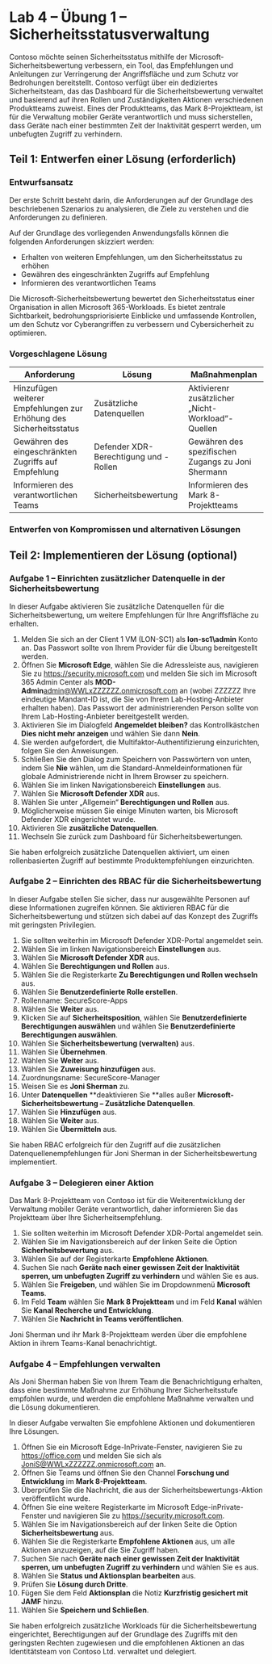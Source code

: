 # Lab 4 – Übung 1 – Sicherheitsstatusverwaltung

Contoso möchte seinen Sicherheitsstatus mithilfe der Microsoft-Sicherheitsbewertung verbessern, ein Tool, das Empfehlungen und Anleitungen zur Verringerung der Angriffsfläche und zum Schutz vor Bedrohungen bereitstellt. Contoso verfügt über ein dediziertes Sicherheitsteam, das das Dashboard für die Sicherheitsbewertung verwaltet und basierend auf ihren Rollen und Zuständigkeiten Aktionen verschiedenen Produktteams zuweist. Eines der Produktteams, das Mark 8-Projektteam, ist für die Verwaltung mobiler Geräte verantwortlich und muss sicherstellen, dass Geräte nach einer bestimmten Zeit der Inaktivität gesperrt werden, um unbefugten Zugriff zu verhindern.

## Teil 1: Entwerfen einer Lösung (erforderlich)

### Entwurfsansatz

Der erste Schritt besteht darin, die Anforderungen auf der Grundlage des beschriebenen Szenarios zu analysieren, die Ziele zu verstehen und die Anforderungen zu definieren.

Auf der Grundlage des vorliegenden Anwendungsfalls können die folgenden Anforderungen skizziert werden:

- Erhalten von weiteren Empfehlungen, um den Sicherheitsstatus zu erhöhen
- Gewähren des eingeschränkten Zugriffs auf Empfehlung 
- Informieren des verantwortlichen Teams

Die Microsoft-Sicherheitsbewertung bewertet den Sicherheitsstatus einer Organisation in allen Microsoft 365-Workloads. Es bietet zentrale Sichtbarkeit, bedrohungspriorisierte Einblicke und umfassende Kontrollen, um den Schutz vor Cyberangriffen zu verbessern und Cybersicherheit zu optimieren.

### Vorgeschlagene Lösung

|Anforderung|Lösung|Maßnahmenplan|
|----|----|----|
|Hinzufügen weiterer Empfehlungen zur Erhöhung des Sicherheitsstatus | Zusätzliche Datenquellen | Aktivierenr zusätzlicher „Nicht-Workload“-Quellen |
|Gewähren des eingeschränkten Zugriffs auf Empfehlung |Defender XDR-Berechtigung und -Rollen |Gewähren des spezifischen Zugangs zu Joni Shermann |
|Informieren des verantwortlichen Teams |Sicherheitsbewertung |Informieren des Mark 8-Projektteams |

### Entwerfen von Kompromissen und alternativen Lösungen

## Teil 2: Implementieren der Lösung (optional)

### Aufgabe 1 – Einrichten zusätzlicher Datenquelle in der Sicherheitsbewertung

In dieser Aufgabe aktivieren Sie zusätzliche Datenquellen für die Sicherheitsbewertung, um weitere Empfehlungen für Ihre Angriffsfläche zu erhalten.

1. Melden Sie sich an der Client 1 VM (LON-SC1) als **lon-sc1\admin** Konto an. Das Passwort sollte von Ihrem Provider für die Übung bereitgestellt werden.
2. Öffnen Sie **Microsoft Edge**, wählen Sie die Adressleiste aus, navigieren Sie zu <https://security.microsoft.com> und melden Sie sich im Microsoft 365 Admin Center  als **MOD-Admin**<admin@WWLxZZZZZZ.onmicrosoft.com> an (wobei ZZZZZZ Ihre eindeutige Mandant-ID ist, die Sie von Ihrem Lab-Hosting-Anbieter erhalten haben). Das Passwort der administrierenden Person sollte von Ihrem Lab-Hosting-Anbieter bereitgestellt werden.
3. Aktivieren Sie im Dialogfeld **Angemeldet bleiben?** das Kontrollkästchen **Dies nicht mehr anzeigen** und wählen Sie dann **Nein**.
4. Sie werden aufgefordert, die Multifaktor-Authentifizierung einzurichten, folgen Sie den Anweisungen.
5. Schließen Sie den Dialog zum Speichern von Passwörtern von unten, indem Sie **Nie** wählen, um die Standard-Anmeldeinformationen für globale Administrierende nicht in Ihrem Browser zu speichern.
6. Wählen Sie im linken Navigationsbereich **Einstellungen** aus.
7. Wählen Sie **Microsoft Defender XDR** aus.
8. Wählen Sie unter „Allgemein“ **Berechtigungen und Rollen** aus.
9. Möglicherweise müssen Sie einige Minuten warten, bis Microsoft Defender XDR eingerichtet wurde.
10. Aktivieren Sie **zusätzliche Datenquellen**.
11. Wechseln Sie zurück zum Dashboard für Sicherheitsbewertungen.

Sie haben erfolgreich zusätzliche Datenquellen aktiviert, um einen rollenbasierten Zugriff auf bestimmte Produktempfehlungen einzurichten.

### Aufgabe 2 – Einrichten des RBAC für die Sicherheitsbewertung

In dieser Aufgabe stellen Sie sicher, dass nur ausgewählte Personen auf diese Informationen zugreifen können. Sie aktivieren RBAC für die Sicherheitsbewertung und stützen sich dabei auf das Konzept des Zugriffs mit geringsten Privilegien.

1. Sie sollten weiterhin im Microsoft Defender XDR-Portal angemeldet sein.
2. Wählen Sie im linken Navigationsbereich **Einstellungen** aus.
3. Wählen Sie **Microsoft Defender XDR** aus.
4. Wählen Sie **Berechtigungen und Rollen** aus.
5. Wählen Sie die Registerkarte **Zu Berechtigungen und Rollen wechseln** aus.
6. Wählen Sie **Benutzerdefinierte Rolle erstellen**.
7. Rollenname: SecureScore-Apps
8. Wählen Sie **Weiter** aus.
9. Klicken Sie auf **Sicherheitsposition**, wählen Sie **Benutzerdefinierte Berechtigungen auswählen** und wählen Sie **Benutzerdefinierte Berechtigungen auswählen**.
10. Wählen Sie **Sicherheitsbewertung (verwalten)** aus.
11. Wählen Sie **Übernehmen**.
12. Wählen Sie **Weiter** aus.
13. Wählen Sie **Zuweisung hinzufügen** aus.
14. Zuordnungsname: SecureScore-Manager
15. Weisen Sie es **Joni Sherman** zu. 
16. Unter **Datenquellen** **deaktivieren Sie **alles außer **Microsoft-Sicherheitsbewertung – Zusätzliche Datenquellen**.
17. Wählen Sie **Hinzufügen** aus.
18. Wählen Sie **Weiter** aus.
19. Wählen Sie **Übermitteln** aus.

Sie haben RBAC erfolgreich für den Zugriff auf die zusätzlichen Datenquellenempfehlungen für Joni Sherman in der Sicherheitsbewertung implementiert.

### Aufgabe 3 – Delegieren einer Aktion

Das Mark 8-Projektteam von Contoso ist für die Weiterentwicklung der Verwaltung mobiler Geräte verantwortlich, daher informieren Sie das Projektteam über Ihre Sicherheitsempfehlung.

1. Sie sollten weiterhin im Microsoft Defender XDR-Portal angemeldet sein.
2. Wählen Sie im Navigationsbereich auf der linken Seite die Option **Sicherheitsbewertung** aus.
3. Wählen Sie auf der Registerkarte **Empfohlene Aktionen**.
4. Suchen Sie nach **Geräte nach einer gewissen Zeit der Inaktivität sperren, um unbefugten Zugriff zu verhindern** und wählen Sie es aus.
5. Wählen Sie **Freigeben**, und wählen Sie im Dropdownmenü **Microsoft Teams**.
6. Im Feld **Team** wählen Sie **Mark 8 Projektteam** und im Feld **Kanal** wählen Sie **Kanal Recherche und Entwicklung**.
7. Wählen Sie **Nachricht in Teams veröffentlichen**.

Joni Sherman und ihr Mark 8-Projektteam werden über die empfohlene Aktion in ihrem Teams-Kanal benachrichtigt.

### Aufgabe 4 – Empfehlungen verwalten

Als Joni Sherman haben Sie von Ihrem Team die Benachrichtigung erhalten, dass eine bestimmte Maßnahme zur Erhöhung Ihrer Sicherheitsstufe empfohlen wurde, und werden die empfohlene Maßnahme verwalten und die Lösung dokumentieren.

In dieser Aufgabe verwalten Sie empfohlene Aktionen und dokumentieren Ihre Lösungen.

1. Öffnen Sie ein Microsoft Edge-InPrivate-Fenster, navigieren Sie zu <https://office.com> und melden Sie sich als <JoniS@WWLxZZZZZZ.onmicrosoft.com> an.
2. Öffnen Sie Teams und öffnen Sie den Channel **Forschung und Entwicklung** im **Mark 8-Projektteam**.
3. Überprüfen Sie die Nachricht, die aus der Sicherheitsbewertungs-Aktion veröffentlicht wurde.
4. Öffnen Sie eine weitere Registerkarte im Microsoft Edge-inPrivate-Fenster und navigieren Sie zu <https://security.microsoft.com>.
5. Wählen Sie im Navigationsbereich auf der linken Seite die Option **Sicherheitsbewertung** aus.
6. Wählen Sie die Registerkarte **Empfohlene Aktionen** aus, um alle Aktionen anzuzeigen, auf die Sie Zugriff haben.
7. Suchen Sie nach **Geräte nach einer gewissen Zeit der Inaktivität sperren, um unbefugten Zugriff zu verhindern** und wählen Sie es aus.
8. Wählen Sie **Status und Aktionsplan bearbeiten** aus.
9. Prüfen Sie **Lösung durch Dritte**.
10. Fügen Sie dem Feld **Aktionsplan** die Notiz **Kurzfristig gesichert mit JAMF** hinzu.
11. Wählen Sie **Speichern und Schließen**.

Sie haben erfolgreich zusätzliche Workloads für die Sicherheitsbewertung eingerichtet, Berechtigungen auf der Grundlage des Zugriffs mit den geringsten Rechten zugewiesen und die empfohlenen Aktionen an das Identitätsteam von Contoso Ltd. verwaltet und delegiert.
